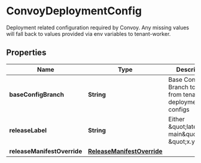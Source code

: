 

# ConvoyDeploymentConfig

Deployment related configuration required by Convoy. Any missing values will fall back to values provided via env variables to tenant-worker. 

## Properties

Name | Type | Description | Notes
------------ | ------------- | ------------- | -------------
**baseConfigBranch** | **String** | Base Config Branch to use from tenant-deployment-configs |  [optional]
**releaseLabel** | **String** | Either \&quot;latest-main\&quot; or \&quot;x.y.z\&quot; |  [optional]
**releaseManifestOverride** | [**ReleaseManifestOverride**](ReleaseManifestOverride.md) |  |  [optional]



